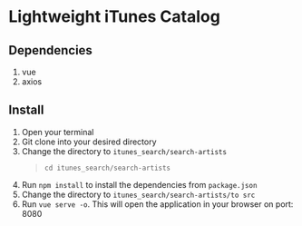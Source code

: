 # Lightweight iTunes Catalog

## Dependencies

1. vue
2. axios

## Install
1. Open your terminal
2. Git clone into your desired directory 
3. Change the directory to ```itunes_search/search-artists``` 
	> ```cd itunes_search/search-artists ```
4. Run ```npm install``` to install the dependencies from ```package.json```
5. Change the directory to ```itunes_search/search-artists/to src```
6. Run ```vue serve -o```. This will open the application in your browser on port: 8080

